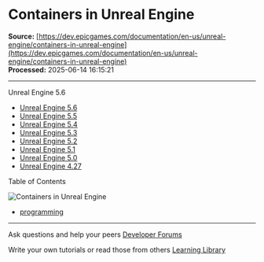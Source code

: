 # Containers in Unreal Engine

**Source:** [https://dev.epicgames.com/documentation/en-us/unreal-engine/containers-in-unreal-engine](https://dev.epicgames.com/documentation/en-us/unreal-engine/containers-in-unreal-engine)  
**Processed:** 2025-06-14 16:15:21

---

Unreal Engine 5.6

-   [Unreal Engine 5.6](/documentation/en-us/unreal-engine/containers-in-unreal-engine?application_version=5.6)
-   [Unreal Engine 5.5](/documentation/en-us/unreal-engine/containers-in-unreal-engine?application_version=5.5)
-   [Unreal Engine 5.4](/documentation/en-us/unreal-engine/containers-in-unreal-engine?application_version=5.4)
-   [Unreal Engine 5.3](/documentation/en-us/unreal-engine/containers-in-unreal-engine?application_version=5.3)
-   [Unreal Engine 5.2](/documentation/en-us/unreal-engine/containers-in-unreal-engine?application_version=5.2)
-   [Unreal Engine 5.1](/documentation/en-us/unreal-engine/containers-in-unreal-engine?application_version=5.1)
-   [Unreal Engine 5.0](/documentation/en-us/unreal-engine/containers-in-unreal-engine?application_version=5.0)
-   [Unreal Engine 4.27](/documentation/en-us/unreal-engine/containers-in-unreal-engine?application_version=4.27)

Table of Contents

![Containers in Unreal Engine](https://dev.epicgames.com/community/api/documentation/image/a64891a0-862c-485a-8709-0fca0afc66a6?resizing_type=fill&width=1920&height=335)

-   [programming](https://documentation-assets-ssr/community/search?query=programming)

---

Ask questions and help your peers [Developer Forums](https://forums.unrealengine.com/categories?tag=unreal-engine)

Write your own tutorials or read those from others [Learning Library](https://documentation-assets-ssr/community/unreal-engine/learning)